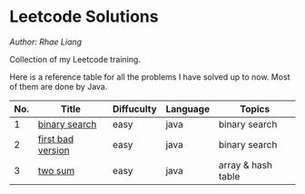 # Leetcode Solutions

*Author: Rhae Liang*

Collection of my Leetcode training.

Here is a reference table for all the problems I have solved up to now. Most of them are done by Java.

|No.|Title|Diffuculty|Language|Topics|
|---|---|---|---|---|
|1|[binary search](https://github.com/Rha3L/LeetcodeSolutions/tree/main/0704-binary-search)|easy|java|binary search|
|2|[first bad version](https://github.com/Rha3L/LeetcodeSolutions/tree/main/0278-first-bad-version)|easy|java|binary search|
|3|[two sum](https://github.com/Rha3L/LeetcodeSolutions/tree/main/0001-two-sum)|easy|java|array & hash table|
